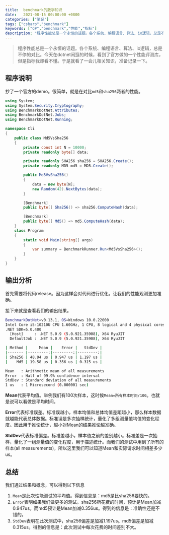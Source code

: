 ```yaml
---
title:  benchmark的数学知识
date:   2021-08-15 00:00:00 +0800
categories: ["笔记"]
tags: ["csharp","benchmark"]
keywords: ["C#","benchmark","性能","指标"]
description: "程序性能总是一个永恒的话题。各个系统、编程语言、算法、io逻辑，总是不停的对比。今天在dotnet闲逛的时候，看到了官方做的一个性能评测库，但是指标我却看不懂。于是就看了一会儿相关知识，准备记录一下"
---
```


> 程序性能总是一个永恒的话题。各个系统、编程语言、算法、io逻辑，总是不停的对比。今天在dotnet闲逛的时候，看到了官方做的一个性能评测库，但是指标我却看不懂。于是就看了一会儿相关知识，准备记录一下。


## 程序说明

抄了一个官方的demo。很简单，就是在对比`md5`和`sha256`两者的性能。

```cs
using System;
using System.Security.Cryptography;
using BenchmarkDotNet.Attributes;
using BenchmarkDotNet.Jobs;
using BenchmarkDotNet.Running;

namespace Cli
{
    public class Md5VsSha256
    {
        private const int N = 10000;
        private readonly byte[] data;

        private readonly SHA256 sha256 = SHA256.Create();
        private readonly MD5 md5 = MD5.Create();

        public Md5VsSha256()
        {
            data = new byte[N];
            new Random(42).NextBytes(data);
        }

        [Benchmark]
        public byte[] Sha256() => sha256.ComputeHash(data);

        [Benchmark]
        public byte[] Md5() => md5.ComputeHash(data);
    }
    class Program
    {
        static void Main(string[] args)
        {
            var summary = BenchmarkRunner.Run<Md5VsSha256>();
        }
    }
}
```

## 输出分析

首先需要将代码release。因为这样会对代码进行优化。让我们的性能观测更加准确。

接下来就是查看我们的输出结果。

```sh
BenchmarkDotNet=v0.13.1, OS=Windows 10.0.22000
Intel Core i5-10210U CPU 1.60GHz, 1 CPU, 8 logical and 4 physical cores
.NET SDK=5.0.400
  [Host]     : .NET 5.0.9 (5.0.921.35908), X64 RyuJIT
  DefaultJob : .NET 5.0.9 (5.0.921.35908), X64 RyuJIT

| Method |     Mean |    Error |   StdDev |
|------- |---------:|---------:|---------:|
| Sha256 | 48.94 us | 0.947 us | 1.197 us |
|    Md5 | 19.58 us | 0.356 us | 0.315 us |

Mean   : Arithmetic mean of all measurements
Error  : Half of 99.9% confidence interval
StdDev : Standard deviation of all measurements
1 us   : 1 Microsecond (0.000001 sec)
```

**Mean**代表平均值。举例我们有100次样本，这时候`Mean=所有样本时间/100`。也就是说可以看做是平均时间。

**Error**代表标准误差。标准误越小，样本均值和总体均值差距越小，那么样本数据就越能代表总体数据。标准误是多次抽样统计，量化了多组测量值均值的变化程度。因此用于推论统计，越小对Mean的结果推论越准确。

**StdDev**代表标准偏差。标准差越小，样本值之前的差别越小。标准差是一次抽样，量化了一组测量值的变化程度，用于描述统计。而我们的测试中用到了所有的样本(all measurements)，所以这里我们可以知道Mean和实际请求时间相差多少us。

## 总结

我们通过结果和概念，可以得到以下信息
1. `Mean`是此次性能测试的平均值。得到信息是：md5是比sha256要快的。
2. `Error`表明如果我们做更多的测试。sha256所花费的时间，预计是Mean加减0.947us。而md5预计是Mean加减0.356us。得到的信息是：准确性还是不错的。
3. `StdDev`表明在此次测试中，sha256偏差是加减1.197us。md5偏差是加减0.315us。得到的信息是：此次测试中每次花费的时间差别不大。